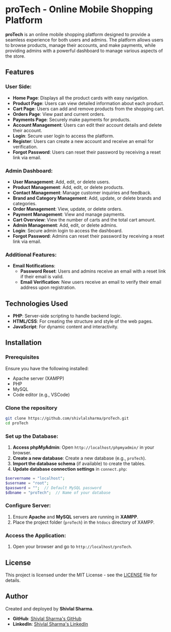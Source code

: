 # proTech - Online Mobile Shopping Platform

**proTech** is an online mobile shopping platform designed to provide a seamless experience for both users and admins. The platform allows users to browse products, manage their accounts, and make payments, while providing admins with a powerful dashboard to manage various aspects of the store.

## Features

### User Side:

- **Home Page**: Displays all the product cards with easy navigation.
- **Product Page**: Users can view detailed information about each product.
- **Cart Page**: Users can add and remove products from the shopping cart.
- **Orders Page**: View past and current orders.
- **Payments Page**: Securely make payments for products.
- **Account Management**: Users can edit their account details and delete their account.
- **Login**: Secure user login to access the platform.
- **Register**: Users can create a new account and receive an email for verification.
- **Forgot Password**: Users can reset their password by receiving a reset link via email.

### Admin Dashboard:

- **User Management**: Add, edit, or delete users.
- **Product Management**: Add, edit, or delete products.
- **Contact Management**: Manage customer inquiries and feedback.
- **Brand and Category Management**: Add, update, or delete brands and categories.
- **Order Management**: View, update, or delete orders.
- **Payment Management**: View and manage payments.
- **Cart Overview**: View the number of carts and the total cart amount.
- **Admin Management**: Add, edit, or delete admins.
- **Login**: Secure admin login to access the dashboard.
- **Forgot Password**: Admins can reset their password by receiving a reset link via email.

### Additional Features:

- **Email Notifications**:
  - **Password Reset**: Users and admins receive an email with a reset link if their email is valid.
  - **Email Verification**: New users receive an email to verify their email address upon registration.

## Technologies Used

- **PHP**: Server-side scripting to handle backend logic.
- **HTML/CSS**: For creating the structure and style of the web pages.
- **JavaScript**: For dynamic content and interactivity.

## Installation

### Prerequisites

Ensure you have the following installed:
- Apache server (XAMPP)
- PHP
- MySQL
- Code editor (e.g., VSCode)

### Clone the repository
```bash
git clone https://github.com/shivlalsharma/proTech.git
cd proTech
```
### Set up the Database:

1. **Access phpMyAdmin**: Open `http://localhost/phpmyadmin/` in your browser.
2. **Create a new database**: Create a new database (e.g., `proTech`).
3. **Import the database schema** (if available) to create the tables.
4. **Update database connection settings** in `connect.php`:
```php
$servername = "localhost";
$username = "root";
$password = "";  // Default MySQL password
$dbname = "proTech";  // Name of your database
```

### Configure Server:

1. Ensure **Apache** and **MySQL** servers are running in **XAMPP**.
2. Place the project folder (`proTech`) in the `htdocs` directory of XAMPP.


### Access the Application:

1. Open your browser and go to `http://localhost/proTech`.

## License

This project is licensed under the MIT License - see the [LICENSE](LICENSE) file for details.

## Author

Created and deployed by **Shivlal Sharma**.  
- **GitHub**: [Shivlal Sharma's GitHub](https://github.com/shivlalsharma)
- **LinkedIn**: [Shivlal Sharma's LinkedIn](https://www.linkedin.com/in/shivlal-sharma-56ba5a284/)